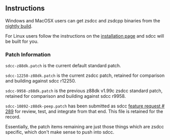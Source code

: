 ## Instructions

Windows and MacOSX users can get zsdcc and zsdcpp binaries from the [nightly build](http://nightly.z88dk.org/).

For Linux users follow the instructions on the [installation page](https://github.com/z88dk/z88dk/wiki/installation) and sdcc will be built for you.

### Patch Information

`sdcc-z88dk.patch` is the current default standard patch.

`sdcc-12250-z88dk.patch` is the current zsdcc patch, retained for comparison and building against sdcc r12250.

`sdcc-9958-z88dk.patch` is the previous z88dk v1.99c zsdcc standard patch, retained for comparison and building against sdcc r9958.

`sdcc-10892-z88dk-peep.patch` has been submitted as sdcc [feature request # 289](https://sourceforge.net/p/sdcc/patches/289/) for review, test, and integrate from that end. This file is retained for the record.

Essentially, the patch items remaining are just those things which are zsdcc specific, which don't make sense to push into sdcc.
